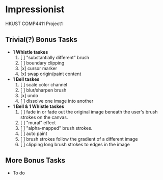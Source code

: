 # Impressionist

HKUST COMP4411 Project1

## Trivial(?) Bonus Tasks

- **1 Whistle taskes**
  1. [ ] "substantially different" brush
  2. [ ] boundary clipping
  3. [x] cursor marker
  4. [x] swap origin/paint content
- **1 Bell taskes**
  1. [ ] scale color channel
  2. [ ] blur/sharpen brush
  3. [x] undo
  4. [ ] dissolve one image into another
- **1 Bell & 1 Whistle taskes**
  1. [ ] fade in or fade out the original image beneath the user's brush strokes on the canvas.
  2. [ ] "mural" effect
  3. [ ] "alpha-mapped" brush strokes.
  4. [ ] auto paint
  5. [ ] brush strokes follow the gradient of a different image
  6. [ ] clipping long brush strokes to edges in the image

## More Bonus Tasks

- To do
